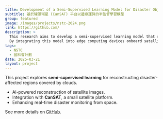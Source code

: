 ```yaml
---
title: Development of a Semi-Supervised Learning Model for Disaster Object Reconstruction in Partially Cloud-Covered Areas Using Edge Computing on a CanSAT Platform
subtitle: 基於罐頭衛星 (CanSAT) 平台以邊緣運算的半監督學習模型
group: featured
image: /images/projects/nstc-2024.png
link: https://github.com/
description: >
  This research aims to develop a semi-supervised learning model that reconstructs disaster-affected areas obscured by cloud cover.  
  By integrating this model into edge computing devices onboard satellites, the project seeks to enhance real-time disaster detection and prediction capabilities.
tags:
  - NSTC
  - 國科會計劃
date: 2025-03-21
layout: project
---
```


This project explores **semi-supervised learning** for reconstructing disaster-affected regions covered by clouds.  
- AI-powered reconstruction of satellite images.
- Integration with **CanSAT**, a small satellite platform.
- Enhancing real-time disaster monitoring from space.

See more details on [GitHub](https://github.com/).
